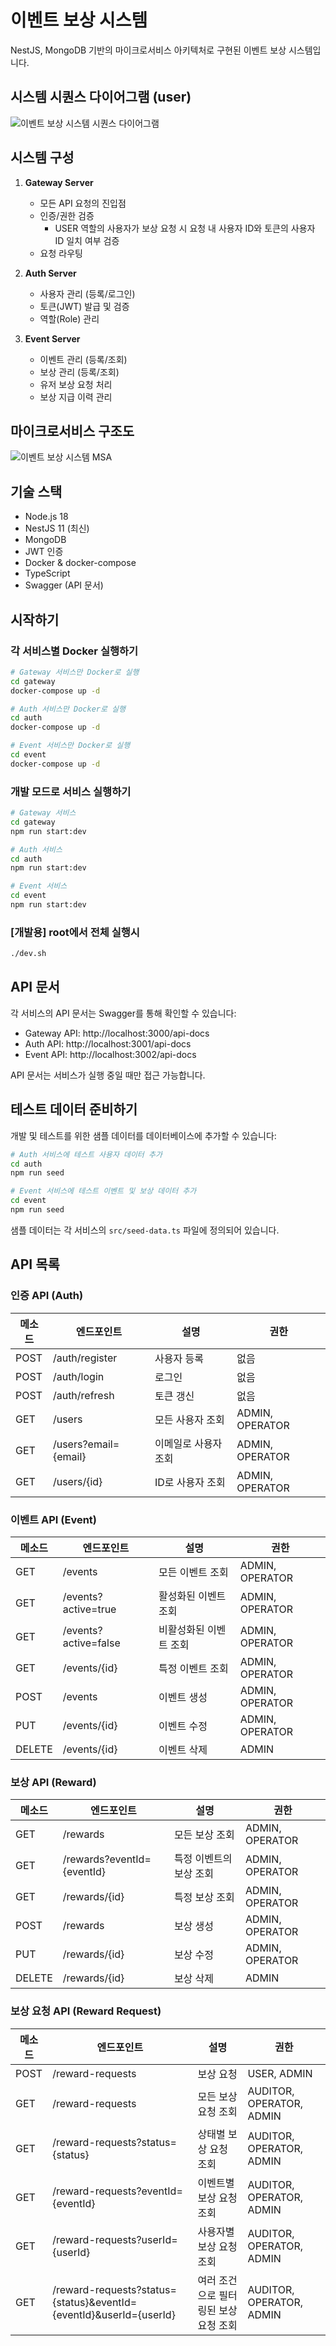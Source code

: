 # 이벤트 보상 시스템

NestJS, MongoDB 기반의 마이크로서비스 아키텍처로 구현된 이벤트 보상 시스템입니다.

## 시스템 시퀀스 다이어그램 (user)

![이벤트 보상 시스템 시퀀스 다이어그램](./seq_diagram.png)

## 시스템 구성

1. **Gateway Server**

   - 모든 API 요청의 진입점
   - 인증/권한 검증
     - USER 역할의 사용자가 보상 요청 시 요청 내 사용자 ID와 토큰의 사용자 ID 일치 여부 검증
   - 요청 라우팅

2. **Auth Server**

   - 사용자 관리 (등록/로그인)
   - 토큰(JWT) 발급 및 검증
   - 역할(Role) 관리

3. **Event Server**
   - 이벤트 관리 (등록/조회)
   - 보상 관리 (등록/조회)
   - 유저 보상 요청 처리
   - 보상 지급 이력 관리

## 마이크로서비스 구조도

![이벤트 보상 시스템 MSA](./msa_flow.png)

## 기술 스택

- Node.js 18
- NestJS 11 (최신)
- MongoDB
- JWT 인증
- Docker & docker-compose
- TypeScript
- Swagger (API 문서)

## 시작하기

### 각 서비스별 Docker 실행하기

```bash
# Gateway 서비스만 Docker로 실행
cd gateway
docker-compose up -d

# Auth 서비스만 Docker로 실행
cd auth
docker-compose up -d

# Event 서비스만 Docker로 실행
cd event
docker-compose up -d
```

### 개발 모드로 서비스 실행하기

```bash
# Gateway 서비스
cd gateway
npm run start:dev

# Auth 서비스
cd auth
npm run start:dev

# Event 서비스
cd event
npm run start:dev
```

### [개발용] root에서 전체 실행시

```bash
./dev.sh
```

## API 문서

각 서비스의 API 문서는 Swagger를 통해 확인할 수 있습니다:

- Gateway API: http://localhost:3000/api-docs
- Auth API: http://localhost:3001/api-docs
- Event API: http://localhost:3002/api-docs

API 문서는 서비스가 실행 중일 때만 접근 가능합니다.

## 테스트 데이터 준비하기

개발 및 테스트를 위한 샘플 데이터를 데이터베이스에 추가할 수 있습니다:

```bash
# Auth 서비스에 테스트 사용자 데이터 추가
cd auth
npm run seed

# Event 서비스에 테스트 이벤트 및 보상 데이터 추가
cd event
npm run seed
```

샘플 데이터는 각 서비스의 `src/seed-data.ts` 파일에 정의되어 있습니다.

## API 목록

### 인증 API (Auth)

| 메소드 | 엔드포인트           | 설명                 | 권한            |
| ------ | -------------------- | -------------------- | --------------- |
| POST   | /auth/register       | 사용자 등록          | 없음            |
| POST   | /auth/login          | 로그인               | 없음            |
| POST   | /auth/refresh        | 토큰 갱신            | 없음            |
| GET    | /users               | 모든 사용자 조회       | ADMIN, OPERATOR |
| GET    | /users?email={email} | 이메일로 사용자 조회 | ADMIN, OPERATOR |
| GET    | /users/{id}          | ID로 사용자 조회     | ADMIN, OPERATOR |

### 이벤트 API (Event)

| 메소드 | 엔드포인트           | 설명                   | 권한            |
| ------ | -------------------- | ---------------------- | --------------- |
| GET    | /events              | 모든 이벤트 조회       | ADMIN, OPERATOR |
| GET    | /events?active=true  | 활성화된 이벤트 조회   | ADMIN, OPERATOR |
| GET    | /events?active=false | 비활성화된 이벤트 조회 | ADMIN, OPERATOR |
| GET    | /events/{id}         | 특정 이벤트 조회       | ADMIN, OPERATOR |
| POST   | /events              | 이벤트 생성            | ADMIN, OPERATOR |
| PUT    | /events/{id}         | 이벤트 수정            | ADMIN, OPERATOR |
| DELETE | /events/{id}         | 이벤트 삭제            | ADMIN           |

### 보상 API (Reward)

| 메소드 | 엔드포인트                 | 설명                    | 권한            |
| ------ | -------------------------- | ----------------------- | --------------- |
| GET    | /rewards                   | 모든 보상 조회          | ADMIN, OPERATOR   |
| GET    | /rewards?eventId={eventId} | 특정 이벤트의 보상 조회 | ADMIN, OPERATOR     |
| GET    | /rewards/{id}              | 특정 보상 조회          | ADMIN, OPERATOR   |
| POST   | /rewards                   | 보상 생성               | ADMIN, OPERATOR |
| PUT    | /rewards/{id}              | 보상 수정               | ADMIN, OPERATOR |
| DELETE | /rewards/{id}              | 보상 삭제               | ADMIN           |

### 보상 요청 API (Reward Request)

| 메소드 | 엔드포인트                                                         | 설명                                  | 권한                     |
| ------ | ------------------------------------------------------------------ | ------------------------------------- | ------------------------ |
| POST   | /reward-requests                                                   | 보상 요청                             | USER, ADMIN              |
| GET    | /reward-requests                                                   | 모든 보상 요청 조회                   | AUDITOR, OPERATOR, ADMIN |
| GET    | /reward-requests?status={status}                                   | 상태별 보상 요청 조회                 | AUDITOR, OPERATOR, ADMIN |
| GET    | /reward-requests?eventId={eventId}                                 | 이벤트별 보상 요청 조회               | AUDITOR, OPERATOR, ADMIN |
| GET    | /reward-requests?userId={userId}                                   | 사용자별 보상 요청 조회               | AUDITOR, OPERATOR, ADMIN |
| GET    | /reward-requests?status={status}&eventId={eventId}&userId={userId} | 여러 조건으로 필터링된 보상 요청 조회 | AUDITOR, OPERATOR, ADMIN |
